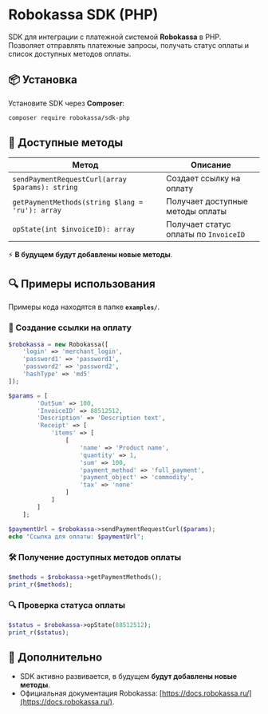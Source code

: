 # Robokassa SDK (PHP)

SDK для интеграции с платежной системой **Robokassa** в PHP.  
Позволяет отправлять платежные запросы, получать статус оплаты и список доступных методов оплаты.

## 📦 Установка
Установите SDK через **Composer**:
```sh
composer require robokassa/sdk-php
```

## 🚀 Доступные методы
| Метод | Описание |
|--------|----------|
| `sendPaymentRequestCurl(array $params): string` | Создает ссылку на оплату |
| `getPaymentMethods(string $lang = 'ru'): array` | Получает доступные методы оплаты |
| `opState(int $invoiceID): array` | Получает статус оплаты по `InvoiceID` |

⚡ **В будущем будут добавлены новые методы**.

## 🔍 Примеры использования
Примеры кода находятся в папке **`examples/`**.

### 🔗 Создание ссылки на оплату
```php
$robokassa = new Robokassa([
    'login' => 'merchant_login',
    'password1' => 'password1',
    'password2' => 'password2',
    'hashType' => 'md5'
]);

$params = [
        'OutSum' => 100,
        'InvoiceID' => 88512512,
        'Description' => 'Description text',
        'Receipt' => [
            'items' => [
                [
                    'name' => 'Product name',
                    'quantity' => 1,
                    'sum' => 100,
                    'payment_method' => 'full_payment',
                    'payment_object' => 'commodity',
                    'tax' => 'none'
                ]
            ]
        ]
    ];

$paymentUrl = $robokassa->sendPaymentRequestCurl($params);
echo "Ссылка для оплаты: $paymentUrl";
```

### 🛠 Получение доступных методов оплаты
```php
$methods = $robokassa->getPaymentMethods();
print_r($methods);
```

### 🔍 Проверка статуса оплаты
```php
$status = $robokassa->opState(88512512);
print_r($status);
```

## 📌 Дополнительно
- SDK активно развивается, в будущем **будут добавлены новые методы**.
- Официальная документация Robokassa: [https://docs.robokassa.ru/](https://docs.robokassa.ru/).